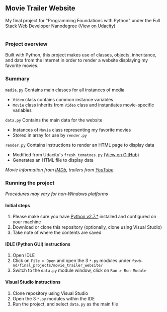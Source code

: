 ## Movie Trailer Website
My final project for "Programming Foundations with Python" under the Full Stack Web Developer Nanodegree [(View on Udacity)](https://www.udacity.com/course/full-stack-web-developer-nanodegree--nd004)

#

### Project overview
Built with Python, this project makes use of classes, objects, inheritance, and data from the Internet in order to render a website displaying my favorite movies.

### Summary
`media.py`
Contains main classes for all instances of media
* `Video` class contains common instance variables
* `Movie` class inherits from `Video` class and instantiates movie-specific variables

`data.py`
Contains the main data for the website
* Instances of `Movie` class representing my favorite movies
* Stored in array for use by `render.py`

`render.py`
Contains instructions to render an HTML page to display data
* Modified from Udacity's `fresh_tomatoes.py` [(View on GitHub)](https://github.com/adarsh0806/ud036_StarterCode/blob/master/fresh_tomatoes.py)
* Generates an HTML file to display data

_Movie information from [IMDb](http://www.imdb.com/), trailers from [YouTube](https://www.youtube.com)_

### Running the project
_Procedures may vary for non-Windows platforms_
#### Initial steps
1. Please make sure you have [Python v2.7.*](https://www.python.org/downloads/release/python-2711/) installed and configured on your machine
2. Download or clone this repository (optionally, clone using Visual Studio)
3. Take note of where the contents are saved

#### IDLE (Python GUI) instructions
1. Open IDLE
2. Click on `File > Open` and open the 3 `*.py` modules under `fswb-nd/final_projects/movie_trailer_website/`
3. Switch to the `data.py` module window, click on `Run > Run Module`

#### Visual Studio instructions
1. Clone repository using Visual Studio
2. Open the 3 `*.py` modules within the IDE
3. Run the project, and select `data.py` as the main file
